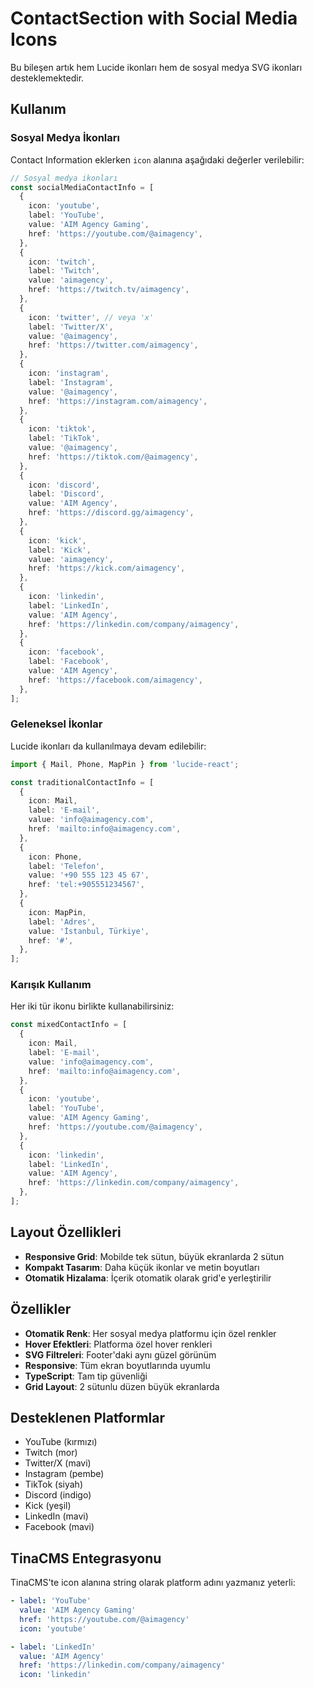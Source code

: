 # ContactSection with Social Media Icons

Bu bileşen artık hem Lucide ikonları hem de sosyal medya SVG ikonları desteklemektedir.

## Kullanım

### Sosyal Medya İkonları

Contact Information eklerken `icon` alanına aşağıdaki değerler verilebilir:

```typescript
// Sosyal medya ikonları
const socialMediaContactInfo = [
  {
    icon: 'youtube',
    label: 'YouTube',
    value: 'AIM Agency Gaming',
    href: 'https://youtube.com/@aimagency',
  },
  {
    icon: 'twitch',
    label: 'Twitch',
    value: 'aimagency',
    href: 'https://twitch.tv/aimagency',
  },
  {
    icon: 'twitter', // veya 'x'
    label: 'Twitter/X',
    value: '@aimagency',
    href: 'https://twitter.com/aimagency',
  },
  {
    icon: 'instagram',
    label: 'Instagram',
    value: '@aimagency',
    href: 'https://instagram.com/aimagency',
  },
  {
    icon: 'tiktok',
    label: 'TikTok',
    value: '@aimagency',
    href: 'https://tiktok.com/@aimagency',
  },
  {
    icon: 'discord',
    label: 'Discord',
    value: 'AIM Agency',
    href: 'https://discord.gg/aimagency',
  },
  {
    icon: 'kick',
    label: 'Kick',
    value: 'aimagency',
    href: 'https://kick.com/aimagency',
  },
  {
    icon: 'linkedin',
    label: 'LinkedIn',
    value: 'AIM Agency',
    href: 'https://linkedin.com/company/aimagency',
  },
  {
    icon: 'facebook',
    label: 'Facebook',
    value: 'AIM Agency',
    href: 'https://facebook.com/aimagency',
  },
];
```

### Geleneksel İkonlar

Lucide ikonları da kullanılmaya devam edilebilir:

```typescript
import { Mail, Phone, MapPin } from 'lucide-react';

const traditionalContactInfo = [
  {
    icon: Mail,
    label: 'E-mail',
    value: 'info@aimagency.com',
    href: 'mailto:info@aimagency.com',
  },
  {
    icon: Phone,
    label: 'Telefon',
    value: '+90 555 123 45 67',
    href: 'tel:+905551234567',
  },
  {
    icon: MapPin,
    label: 'Adres',
    value: 'İstanbul, Türkiye',
    href: '#',
  },
];
```

### Karışık Kullanım

Her iki tür ikonu birlikte kullanabilirsiniz:

```typescript
const mixedContactInfo = [
  {
    icon: Mail,
    label: 'E-mail',
    value: 'info@aimagency.com',
    href: 'mailto:info@aimagency.com',
  },
  {
    icon: 'youtube',
    label: 'YouTube',
    value: 'AIM Agency Gaming',
    href: 'https://youtube.com/@aimagency',
  },
  {
    icon: 'linkedin',
    label: 'LinkedIn',
    value: 'AIM Agency',
    href: 'https://linkedin.com/company/aimagency',
  },
];
```

## Layout Özellikleri

- **Responsive Grid**: Mobilde tek sütun, büyük ekranlarda 2 sütun
- **Kompakt Tasarım**: Daha küçük ikonlar ve metin boyutları
- **Otomatik Hizalama**: İçerik otomatik olarak grid'e yerleştirilir

## Özellikler

- **Otomatik Renk**: Her sosyal medya platformu için özel renkler
- **Hover Efektleri**: Platforma özel hover renkleri
- **SVG Filtreleri**: Footer'daki aynı güzel görünüm
- **Responsive**: Tüm ekran boyutlarında uyumlu
- **TypeScript**: Tam tip güvenliği
- **Grid Layout**: 2 sütunlu düzen büyük ekranlarda

## Desteklenen Platformlar

- YouTube (kırmızı)
- Twitch (mor)
- Twitter/X (mavi)
- Instagram (pembe)
- TikTok (siyah)
- Discord (indigo)
- Kick (yeşil)
- LinkedIn (mavi)
- Facebook (mavi)

## TinaCMS Entegrasyonu

TinaCMS'te icon alanına string olarak platform adını yazmanız yeterli:

```yaml
- label: 'YouTube'
  value: 'AIM Agency Gaming'
  href: 'https://youtube.com/@aimagency'
  icon: 'youtube'

- label: 'LinkedIn'
  value: 'AIM Agency'
  href: 'https://linkedin.com/company/aimagency'
  icon: 'linkedin'
```

